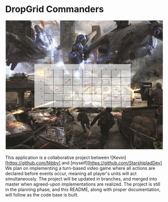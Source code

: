 # DropGrid Commanders

[Screenshot]:READMEImage.PNG
![This is Alt text][Screenshot]

This application is a collaborative project between ![Kevin][https://github.com/Nibby] and [myself][https://github.com/StarshipladDev]
We plan on implementing a turn-based video game where all actions are declared before events occur, meaning all player's 
units will act simultaneously. 
The project will be updated in branches, and merged into master when agreed-upon implementations are realized.
The project is still in the planning phase, and this README, along with proper documentation, will follow as the code base is built.